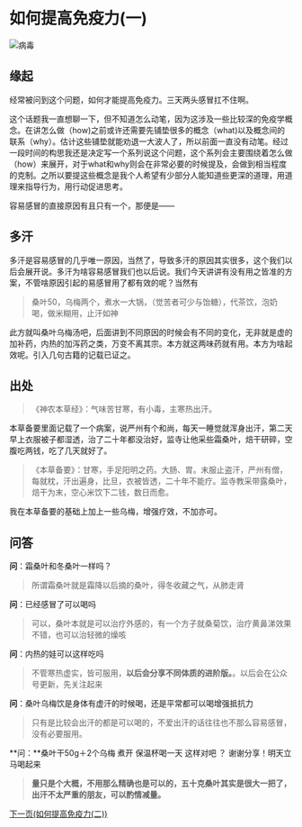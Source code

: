 # 如何提高免疫力(一)

![病毒](https://typare-1311038289.cos.ap-nanjing.myqcloud.com/img/cdc-c4IBsSCuwIU-unsplash.jpg)

## 缘起

经常被问到这个问题，如何才能提高免疫力。三天两头感冒扛不住啊。

这个话题我一直想聊一下，但不知道怎么动笔，因为这涉及一些比较深的免疫学概念。在讲怎么做（how)之前或许还需要先铺垫很多的概念（what)以及概念间的联系（why）。估计这些铺垫就能劝退一大波人了，所以前面一直没有动笔。经过一段时间的构思我还是决定写一个系列说这个问题，这个系列会主要围绕着怎么做（how）来展开，对于what和why则会在非常必要的时候提及，会做到相当程度的克制。之所以要提这些概念是我个人希望有少部分人能知道些更深的道理，用道理来指导行为，用行动促进思考。

容易感冒的直接原因有且只有一个，那便是——

## 多汗

多汗是容易感冒的几乎唯一原因，当然了，导致多汗的原因其实很多，这个我们以后会展开说。多汗为啥容易感冒我们也以后说。我们今天讲讲有没有用之皆准的方案，不管啥原因引起的易感冒用了都有效的呢？当然有

> 桑叶50，乌梅两个，煮水一大锅，（觉苦者可少与饴糖），代茶饮，泡奶喝，做米糊用，止汗如神

此方就叫桑叶乌梅汤吧，后面讲到不同原因的时候会有不同的变化，无非就是虚的加补药，内热的加泻药之类，万变不离其宗。本方就这两味药就有用。本方为啥起效呢。引入几句古籍的记载已证之。

## 出处

> 《神农本草经》：气味苦甘寒，有小毒，主寒热出汗。

本草备要里面记载了一个病案，说严州有个和尚，每天一睡觉就浑身出汗，第二天早上衣服被子都湿透，治了二十年都没治好，监寺让他采些霜桑叶，焙干研碎，空腹吃两钱，吃了几天就好了。

> 《本草备要》：甘寒，手足阳明之药。大肠、胃。末服止盗汗，严州有僧，每就枕，汗出遍身，比旦，衣被皆透，二十年不能疗。监寺教采带露桑叶，焙干为末，空心米饮下二钱，数日而愈。

我在本草备要的基础上加上一些乌梅，增强疗效，不加亦可。

## 问答

**问**：霜桑叶和冬桑叶一样吗？

> 所谓霜桑叶就是霜降以后摘的桑叶，得冬收藏之气，从肺走肾

**问**：已经感冒了可以喝吗

> 可以，桑叶本就是可以治疗外感的，有一个方子就桑菊饮，治疗黄鼻涕效果不错，也可以治轻微的燥咳

**问**：内热的娃可以这样吃吗

> 不管寒热虚实，皆可服用，**以后会分享不同体质的进阶版。**。以后会在公众号更新，先关注起来

**问**：桑叶乌梅饮是身体有虚汗的时候喝，还是平常都可以喝增强抵抗力

> 只有是比较会出汗的都是可以喝的，不爱出汗的话往往也不那么容易感冒，没有必要服用。

**问：**桑叶干50g＋2个乌梅 煮开 保温杯喝一天 这样对吧 ？ 谢谢分享！明天立马喝起来

> **量只是个大概，不用那么精确也是可以的，五十克桑叶其实是很大一把了，出汗不太严重的朋友，可以酌情减量。**









[下一页(如何提高免疫力(二))](How_to_boost_immunity_2.md)


